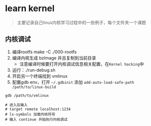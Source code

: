 # learn kernel
> 主要记录自己linux内核学习过程中的一些例子，每个文件夹一个课题

## 内核调试
1. 编译rootfs make -C ./000-rootfs
2. 编译内核生成 bzImage 并且复制到当前目录
    - 注意编译时候要打开内核调试信息相关配置，在`Kernel hacking`中
3. 运行：./run-debug.sh
4. 开启另一个终端找到 vmlinux
5. 配置gdb env，打开 `~/.gdbinit` 添加 `add-auto-load-safe-path /path/to/linux-build`
```shell
gdb /path/to/vmlinux

# 进入后输入
# target remote localhost:1234
# lx-symbols 加载内核符号
# 输入 continue 开始执行内核调试
```
